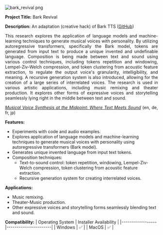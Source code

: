 ![bark_revival png](https://github.com/user-attachments/assets/bc7b5fd3-456e-43f6-891a-278a5b5044e1)

**Project Title:** Bark Revival

**Description:**
An adaptation (creative hack) of Bark TTS ([GitHub](https://github.com/suno-ai/bark))

<div align="justify">
This research explores the application of language models and machine-learning techniques to generate musical voices with personality. By utilizing autoregressive transformers, specifically the Bark model, tokens are generated from input text to produce a unique invented and undefinable language. Composition is being made between text and sound using various control techniques, including tokens repetition and windowing, Lempel-Ziv-Welch compression, and token clustering from acoustic feature extraction, to regulate the output voice's granularity, intelligibility, and meaning. A recursive generation system is also introduced, allowing for the creation of a large series of interrelated voices. The research is used in various artistic applications, including music remixing and theater production. It explores other forms of expressive voices and storytelling seamlessly lying right in the middle between text and sound.

<a href="https://www.opasquet.fr/dl/Olivier_Pasquet_Musical_Voice_Synthesis_at_the_Midpoint_2025.pdf"><i>Musical Voice Synthesis at the Midpoint: Where Text Meets Sound</i></a> (en, de, fr, jp)
</div>

**Features:**
- Experiments with code and audio examples.
- Explores application of language models and machine-learning techniques to generate musical voices with personality using autoregressive transformers (Bark model).
- Generates unique invented language from input text tokens.
- Composition techniques:
  - Text-to-sound control: token repetition, windowing, Lempel-Ziv-Welch compression, token clustering from acoustic feature extraction.
  - Recursive generation system for creating interrelated voices.

**Applications:**
- Music remixing.
- Theater-Music production.
- Other expressive voices and storytelling forms seamlessly blending text and sound.

**Compatibility:**
| Operating System | Installer Availability |
|------------------|-----------------------|
| Windows          | ✅                     |
| MacOS            | ✅                     |

